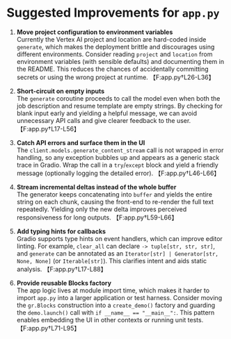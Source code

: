 # Suggested Improvements for `app.py`

1. **Move project configuration to environment variables**  
   Currently the Vertex AI project and location are hard-coded inside `generate`, which makes
   the deployment brittle and discourages using different environments. Consider reading
   `project` and `location` from environment variables (with sensible defaults) and documenting
   them in the README. This reduces the chances of accidentally committing secrets or using the
   wrong project at runtime. 【F:app.py†L26-L36】

2. **Short-circuit on empty inputs**  
   The `generate` coroutine proceeds to call the model even when both the job description and
   resume template are empty strings. By checking for blank input early and yielding a helpful
   message, we can avoid unnecessary API calls and give clearer feedback to the user. 【F:app.py†L17-L56】

3. **Catch API errors and surface them in the UI**  
   The `client.models.generate_content_stream` call is not wrapped in error handling, so any
   exception bubbles up and appears as a generic stack trace in Gradio. Wrap the call in a
   `try`/`except` block and yield a friendly message (optionally logging the detailed error). 【F:app.py†L46-L66】

4. **Stream incremental deltas instead of the whole buffer**  
   The generator keeps concatenating into `buffer` and yields the entire string on each chunk,
   causing the front-end to re-render the full text repeatedly. Yielding only the new delta
   improves perceived responsiveness for long outputs. 【F:app.py†L59-L66】

5. **Add typing hints for callbacks**  
   Gradio supports type hints on event handlers, which can improve editor linting. For example,
   `clear_all` can declare `-> tuple[str, str, str]`, and `generate` can be annotated as an
   `Iterator[str] | Generator[str, None, None]` (or `Iterable[str]`). This clarifies intent and
   aids static analysis. 【F:app.py†L17-L88】

6. **Provide reusable Blocks factory**  
   The app logic lives at module import time, which makes it harder to import `app.py` into a
   larger application or test harness. Consider moving the `gr.Blocks` construction into a
   `create_demo()` factory and guarding the `demo.launch()` call with `if __name__ == "__main__":`.
   This pattern enables embedding the UI in other contexts or running unit tests. 【F:app.py†L71-L95】

